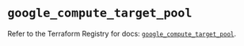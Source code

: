 # `google_compute_target_pool`

Refer to the Terraform Registry for docs: [`google_compute_target_pool`](https://registry.terraform.io/providers/hashicorp/google/6.11.0/docs/resources/compute_target_pool).
